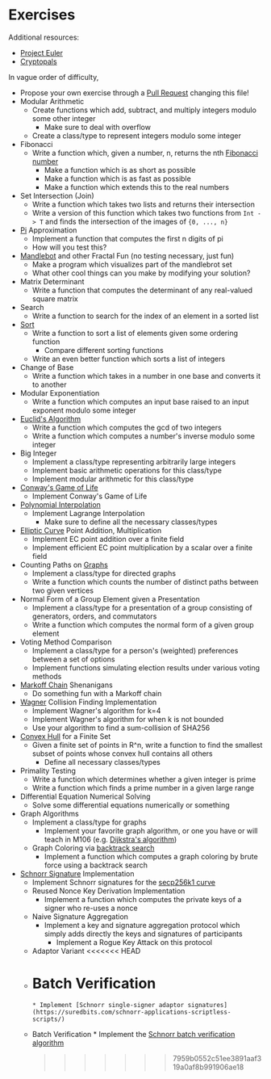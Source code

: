 # Exercises

Additional resources:

- [Project Euler](https://projecteuler.net/)
- [Cryptopals](https://cryptopals.com/)

In vague order of difficulty,

- Propose your own exercise through a [Pull Request](https://docs.github.com/en/pull-requests/collaborating-with-pull-requests/proposing-changes-to-your-work-with-pull-requests/about-pull-requests) changing this file!
- Modular Arithmetic
  - Create functions which add, subtract, and multiply integers modulo some other integer
    - Make sure to deal with overflow
  - Create a class/type to represent integers modulo some integer
- Fibonacci
  - Write a function which, given a number, n, returns the nth [Fibonacci number](https://en.wikipedia.org/wiki/Fibonacci_number)
    - Make a function which is as short as possible
    - Make a function which is as fast as possible
    - Make a function which extends this to the real numbers
- Set Intersection (Join)
  - Write a function which takes two lists and returns their intersection
  - Write a version of this function which takes two functions from `Int -> T` and finds the intersection of the images of `{0, ..., n}`
- [Pi](https://en.wikipedia.org/wiki/Pi) Approximation
  - Implement a function that computes the first n digits of pi
  - How will you test this?
- [Mandlebot](https://en.wikipedia.org/wiki/Mandelbrot_set) and other Fractal Fun (no testing necessary, just fun)
  - Make a program which visualizes part of the mandlebrot set
  - What other cool things can you make by modifying your solution?
- Matrix Determinant
  - Write a function that computes the determinant of any real-valued square matrix
- Search
  - Write a function to search for the index of an element in a sorted list
- [Sort](https://en.wikipedia.org/wiki/Sorting_algorithm)
  - Write a function to sort a list of elements given some ordering function
    - Compare different sorting functions
  - Write an even better function which sorts a list of integers
- Change of Base
  - Write a function which takes in a number in one base and converts it to another
- Modular Exponentiation
  - Write a function which computes an input base raised to an input exponent modulo some integer
- [Euclid's Algorithm](https://en.wikipedia.org/wiki/Euclidean_algorithm)
  - Write a function which computes the gcd of two integers
  - Write a function which computes a number's inverse modulo some integer
- Big Integer
  - Implement a class/type representing arbitrarily large integers
  - Implement basic arithmetic operations for this class/type
  - Implement modular arithmetic for this class/type
- [Conway's Game of Life](https://en.wikipedia.org/wiki/Conway%27s_Game_of_Life)
  - Implement Conway's Game of Life
- [Polynomial Interpolation](https://en.wikipedia.org/wiki/Lagrange_polynomial)
  - Implement Lagrange Interpolation
    - Make sure to define all the necessary classes/types
- [Elliptic Curve](EllipticCurveExcerpt.pdf) Point Addition, Multiplication
  - Implement EC point addition over a finite field
  - Implement efficient EC point multiplication by a scalar over a finite field
- Counting Paths on [Graphs](https://en.wikipedia.org/wiki/Graph_theory)
  - Implement a class/type for directed graphs
  - Write a function which counts the number of distinct paths between two given vertices
- Normal Form of a Group Element given a Presentation
  - Implement a class/type for a presentation of a group consisting of generators, orders, and commutators
  - Write a function which computes the normal form of a given group element
- Voting Method Comparison
  - Implement a class/type for a person's (weighted) preferences between a set of options
  - Implement functions simulating election results under various voting methods
- [Markoff Chain](https://en.wikipedia.org/wiki/Markov_chain) Shenanigans
  - Do something fun with a Markoff chain
- [Wagner](https://www.iacr.org/archive/crypto2002/24420288/24420288.pdf) Collision Finding Implementation
  - Implement Wagner's algorithm for k=4
  - Implement Wagner's algorithm for when k is not bounded
  - Use your algorithm to find a sum-collision of SHA256
- [Convex Hull](https://en.wikipedia.org/wiki/Convex_hull) for a Finite Set
  - Given a finite set of points in R^n, write a function to find the smallest subset of points whose convex hull contains all others
    - Define all necessary classes/types
- Primality Testing
  - Write a function which determines whether a given integer is prime
  - Write a function which finds a prime number in a given large range
- Differential Equation Numerical Solving
  - Solve some differential equations numerically or something
- Graph Algorithms
  - Implement a class/type for graphs
    - Implement your favorite graph algorithm, or one you have or will teach in M106 (e.g. [Dijkstra's algorithm](https://en.wikipedia.org/wiki/Dijkstra%27s_algorithm))
  - Graph Coloring via [backtrack search](https://en.wikipedia.org/wiki/Backtracking)
    - Implement a function which computes a graph coloring by brute force using a backtrack search
- [Schnorr Signature](https://suredbits.com/introduction-to-schnorr-signatures/) Implementation
  - Implement Schnorr signatures for the [secp256k1 curve](https://en.bitcoin.it/wiki/Secp256k1)
  - Reused Nonce Key Derivation Implementation
    - Implement a function which computes the private keys of a signer who re-uses a nonce
  - Naive Signature Aggregation
    - Implement a key and signature aggregation protocol which simply adds directly the keys and signatures of participants
      - Implement a Rogue Key Attack on this protocol
  - Adaptor Variant
    <<<<<<< HEAD
  - # Batch Verification
        * Implement [Schnorr single-signer adaptor signatures](https://suredbits.com/schnorr-applications-scriptless-scripts/)
  - Batch Verification \* Implement the [Schnorr batch verification algorithm](https://suredbits.com/schnorr-applications-batch-verification/)
    > > > > > > > 7959b0552c51ee3891aaf319a0af8b991906ae18

